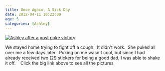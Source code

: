 ```yaml
---
title: Once Again, A Sick Day
date: 2012-04-11 16:22:00
age: 5
categories: [Ashley]
---
```

[<img src="https://lh3.googleusercontent.com/3cdXrGN2OhNd6SO5o7X9nEz-7rB3P_wd6Br9WnzflXScml-zJXrX1EUFr6A8exE-AmXn6xoqJo-Mlb72J0fiP8EPZ1tdubnaC20FXVtGcisViarv5Gro8QWlbjM4zGrdO4QcLBpKEzUBdRI6lMLKBQMrV-xIwabddNPFGnnC80h-04tRtolvUVbREOySdQhqOK9aW7ODlBo5rSk9IRVsER3SGbkmVN543OrlemdoRfIjhsz3el6lU_uRhbeU9OP2BFTBoHQKyBX_5WvI0XYHqYDBpHhkT_87Fi_DHx5T6U-r_gWHKmImCSC7U3QvLvw_T1ucCRye0s9ATq19yebsKb3OvkPKP7kpqPBA3_OaHlko8f6w3_Nn38y_1op1UHZnrnFuJjTwQaVEeqFbVYs7smjwHUSSpHqPKta7KVrYwxTPrL_WBTJxkQ0LJ1LB0GconznLPeMvkf2fL9qNJQ-E-xe52aiXLDUb8Oli8WHGuXSeVjfLAG3LtK12FolW0r8l_ZcLu90Lx0vGOBWGkNIT5O1IV2A6NV10Mk8jX1-p6yPpCTLVMT_F4gwiZ0wKaNQ1LxoYcC7fwSYPzO__dRte1R9okjEGr941IFf606oFmDQQsZctCkTL8ucWNqUCtRoSKnl7g9wBhDfUqvn-H8Um8OCbJA=w1024-h768-no" alt="Ashley after a post puke victory" class="wyseguys-album"/>](https://photos.google.com/album/AF1QipPHNNTfMqxNA3cTmzWWj4f1XTRQH5ITH5rCW7MU?key=CMDO4JP9ofCEXg)

We stayed home trying to fight off a cough.  It didn't work.  She puked all over me a few days later.  Puking on me wasn't cool, but since I had already received two (2!) stickers for being a good dad, I was able to shake it off.    Click the big link above to see all the pictures
